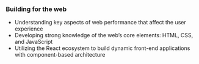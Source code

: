 ### Building for the web

- Understanding key aspects of web performance that affect the user experience
- Developing strong knowledge of the web’s core elements: HTML, CSS, and JavaScript
- Utilizing the React ecosystem to build dynamic front-end applications with component-based architecture
